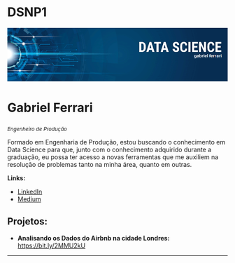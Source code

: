 # DSNP1

<p align="center">
  <img src="bds.png" >
</p>

# Gabriel Ferrari
<sub>*Engenheiro de Produção*</sub>

Formado em Engenharia de Produção, estou buscando o conhecimento em Data Science para que, junto com o conhecimento adquirido durante a graduação, eu possa ter acesso a novas ferramentas que me auxiliem na resolução de problemas tanto na minha área, quanto em outras.

**Links:**
* [LinkedIn](https://www.linkedin.com/in/ferrarigabriel07)
* [Medium](https://medium.com/@gabrielferrariveloso)


## Projetos:
* **Analisando os Dados do Airbnb na cidade Londres:** https://bit.ly/2MMU2kU
---

